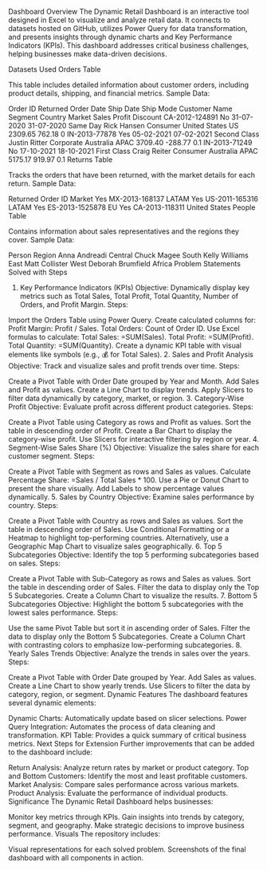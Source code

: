 Dashboard Overview
The Dynamic Retail Dashboard is an interactive tool designed in Excel to visualize and analyze retail data. It connects to datasets hosted on GitHub, utilizes Power Query for data transformation, and presents insights through dynamic charts and Key Performance Indicators (KPIs). This dashboard addresses critical business challenges, helping businesses make data-driven decisions.

Datasets Used
Orders Table

This table includes detailed information about customer orders, including product details, shipping, and financial metrics.
Sample Data:

Order ID	Returned	Order Date	Ship Date	Ship Mode	Customer Name	Segment	Country	Market	Sales	Profit	Discount
CA-2012-124891	No	31-07-2020	31-07-2020	Same Day	Rick Hansen	Consumer	United States	US	2309.65	762.18	0
IN-2013-77878	Yes	05-02-2021	07-02-2021	Second Class	Justin Ritter	Corporate	Australia	APAC	3709.40	-288.77	0.1
IN-2013-71249	No	17-10-2021	18-10-2021	First Class	Craig Reiter	Consumer	Australia	APAC	5175.17	919.97	0.1
Returns Table

Tracks the orders that have been returned, with the market details for each return.
Sample Data:

Returned	Order ID	Market
Yes	MX-2013-168137	LATAM
Yes	US-2011-165316	LATAM
Yes	ES-2013-1525878	EU
Yes	CA-2013-118311	United States
People Table

Contains information about sales representatives and the regions they cover.
Sample Data:

Person	Region
Anna Andreadi	Central
Chuck Magee	South
Kelly Williams	East
Matt Collister	West
Deborah Brumfield	Africa
Problem Statements Solved with Steps
1. Key Performance Indicators (KPIs)
Objective: Dynamically display key metrics such as Total Sales, Total Profit, Total Quantity, Number of Orders, and Profit Margin.
Steps:

Import the Orders Table using Power Query.
Create calculated columns for:
Profit Margin: Profit / Sales.
Total Orders: Count of Order ID.
Use Excel formulas to calculate:
Total Sales: =SUM(Sales).
Total Profit: =SUM(Profit).
Total Quantity: =SUM(Quantity).
Create a dynamic KPI table with visual elements like symbols (e.g., 💰 for Total Sales).
2. Sales and Profit Analysis
Objective: Track and visualize sales and profit trends over time.
Steps:

Create a Pivot Table with Order Date grouped by Year and Month.
Add Sales and Profit as values.
Create a Line Chart to display trends.
Apply Slicers to filter data dynamically by category, market, or region.
3. Category-Wise Profit
Objective: Evaluate profit across different product categories.
Steps:

Create a Pivot Table using Category as rows and Profit as values.
Sort the table in descending order of Profit.
Create a Bar Chart to display the category-wise profit.
Use Slicers for interactive filtering by region or year.
4. Segment-Wise Sales Share (%)
Objective: Visualize the sales share for each customer segment.
Steps:

Create a Pivot Table with Segment as rows and Sales as values.
Calculate Percentage Share: =Sales / Total Sales * 100.
Use a Pie or Donut Chart to present the share visually.
Add Labels to show percentage values dynamically.
5. Sales by Country
Objective: Examine sales performance by country.
Steps:

Create a Pivot Table with Country as rows and Sales as values.
Sort the table in descending order of Sales.
Use Conditional Formatting or a Heatmap to highlight top-performing countries.
Alternatively, use a Geographic Map Chart to visualize sales geographically.
6. Top 5 Subcategories
Objective: Identify the top 5 performing subcategories based on sales.
Steps:

Create a Pivot Table with Sub-Category as rows and Sales as values.
Sort the table in descending order of Sales.
Filter the data to display only the Top 5 Subcategories.
Create a Column Chart to visualize the results.
7. Bottom 5 Subcategories
Objective: Highlight the bottom 5 subcategories with the lowest sales performance.
Steps:

Use the same Pivot Table but sort it in ascending order of Sales.
Filter the data to display only the Bottom 5 Subcategories.
Create a Column Chart with contrasting colors to emphasize low-performing subcategories.
8. Yearly Sales Trends
Objective: Analyze the trends in sales over the years.
Steps:

Create a Pivot Table with Order Date grouped by Year.
Add Sales as values.
Create a Line Chart to show yearly trends.
Use Slicers to filter the data by category, region, or segment.
Dynamic Features
The dashboard features several dynamic elements:

Dynamic Charts: Automatically update based on slicer selections.
Power Query Integration: Automates the process of data cleaning and transformation.
KPI Table: Provides a quick summary of critical business metrics.
Next Steps for Extension
Further improvements that can be added to the dashboard include:

Return Analysis: Analyze return rates by market or product category.
Top and Bottom Customers: Identify the most and least profitable customers.
Market Analysis: Compare sales performance across various markets.
Product Analysis: Evaluate the performance of individual products.
Significance
The Dynamic Retail Dashboard helps businesses:

Monitor key metrics through KPIs.
Gain insights into trends by category, segment, and geography.
Make strategic decisions to improve business performance.
Visuals
The repository includes:

Visual representations for each solved problem.
Screenshots of the final dashboard with all components in action.
